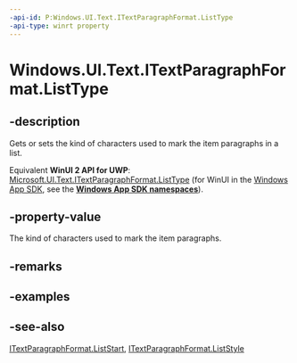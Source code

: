 ```yaml
---
-api-id: P:Windows.UI.Text.ITextParagraphFormat.ListType
-api-type: winrt property
---
```


<!-- Property syntax
public Windows.UI.Text.MarkerType ListType { get;  set; }
-->

# Windows.UI.Text.ITextParagraphFormat.ListType

## -description
Gets or sets the kind of characters used to mark the item paragraphs in a list.

Equivalent **WinUI 2 API for UWP**: [Microsoft.UI.Text.ITextParagraphFormat.ListType](/windows/winui/api/microsoft.ui.text.itextparagraphformat.listtype) (for WinUI in the [Windows App SDK](/windows/apps/windows-app-sdk/), see the **[Windows App SDK namespaces](/windows/windows-app-sdk/api/winrt/)**).

## -property-value
The kind of characters used to mark the item paragraphs.

## -remarks

## -examples

## -see-also
[ITextParagraphFormat.ListStart](itextparagraphformat_liststart.md), [ITextParagraphFormat.ListStyle](itextparagraphformat_liststyle.md)
